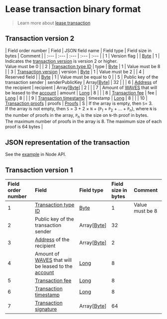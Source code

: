 # Lease transaction binary format

> Learn more about [lease transaction](/blockchain/transaction-type/lease-transaction.md)

## Transaction version 2

| Field order number | Field | JSON field name | Field type | Field size in bytes | Comment |
| :--- | :--- | :--- | :--- | :--- |
| 1 | Version flag |  | [Byte](/blockchain/blockchain/blockchain-data-types.md) | 1 | Indicates the [transaction version](/blockchain/transaction/transaction-version.md) is version 2 or higher.<br>Value must be 0 |
| 2 | [Transaction type ID](/blockchain/transaction-type.md) | type | [Byte](/blockchain/blockchain/blockchain-data-types.md) | 1 | Value must be 8 |
| 3 | [Transaction version](/blockchain/transaction/transaction-version.md) | version | [Byte](/blockchain/blockchain/blockchain-data-types.md) | 1 | Value must be 2 |
| 4 | Reserved field | | [Byte](/blockchain/blockchain/blockchain-data-types.md) | 1 | Value must be equal to 0 |
| 5 | Public key of the transaction sender  | senderPublicKey | Array[[Byte](/blockchain/blockchain/blockchain-data-types.md)] | 32 | |
| 6 | [Address](/blockchain/address.md) of the recipient |  recipient | Array[[Byte](/blockchain/blockchain/blockchain-data-types.md)] | 2 | |
| 7 | Amount of [WAVES](/blockchain/token/waves.md) that will be leased to the [account](/blockchain/account.md) | amount | [Long](/blockchain/blockchain/blockchain-data-types.md) | 8 | |
| 8 | [Transaction fee](/blockchain/transaction/transaction-fee.md) | fee | [Long](/blockchain/blockchain/blockchain-data-types.md) | 8 | |
| 9 | [Transaction timestamp](/blockchain/transaction/transaction-timestamp.md) | timestamp | [Long](/blockchain/blockchain/blockchain-data-types.md) | 8 | |
| 10 | [Transaction proofs](/blockchain/transaction/transaction-proof.md) | proofs | [Proofs](/blockchain/blockchain/blockchain-data-types.md) | S | If the array is empty, then `S`= 3. <br>If the array is not empty, then `S` = 3 + 2 × `N` + (`P`<sub>1</sub> + `P`<sub>2</sub> + ... + `P`<sub>n</sub>), where `N` is the number of proofs in the array, `P`<sub>n</sub> is the size on `N`-th proof in bytes. <br>The maximum number of proofs in the array is 8. The maximum size of each proof is 64 bytes |

## JSON representation of the transaction

See the [example](https://nodes.wavesnodes.com/transactions/info/J6jZCzLpWJX8EDVhopKFx1mcbFizLGHVb44dvqPzH4QS) in Node API.

## Transaction version 1

| Field order number | Field | Field type | Field size in bytes | Comment |
| :--- | :--- | :--- | :--- | :--- |
| 1 | [Transaction type ID](/blockchain/transaction-type.md) | [Byte](/blockchain/blockchain/blockchain-data-types.md) | 1 | Value must be 8 |
| 2 | Public key of the transaction sender  | Array[[Byte](/blockchain/blockchain/blockchain-data-types.md)] | 32 | |
| 3 | [Address](/blockchain/address.md) of the recipient | Array[[Byte](/blockchain/blockchain/blockchain-data-types.md)] | 2 | |
| 4 | Amount of [WAVES](/blockchain/token/waves.md) that will be leased to the [account](/blockchain/account.md) | [Long](/blockchain/blockchain/blockchain-data-types.md) | 8 | |
| 5 | [Transaction fee](/blockchain/transaction/transaction-fee.md) | [Long](/blockchain/blockchain/blockchain-data-types.md) | 8 | |
| 6 | [Transaction timestamp](/blockchain/transaction/transaction-timestamp.md) | [Long](/blockchain/blockchain/blockchain-data-types.md) | 8 | |
| 7 | [Transaction signature](/blockchain/transaction/transaction-signature.md) | Array[[Byte](/blockchain/blockchain/blockchain-data-types.md)] | 64 | | |
